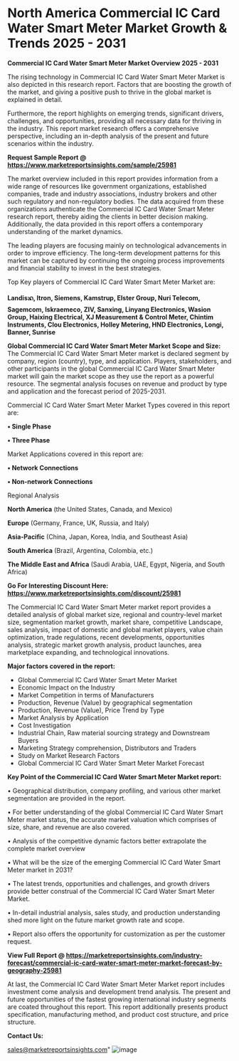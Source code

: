 # North America Commercial IC Card Water Smart Meter Market Growth & Trends 2025 - 2031

<Strong> Commercial IC Card Water Smart Meter Market Overview 2025 - 2031</strong>

The rising technology in Commercial IC Card Water Smart Meter Market is also depicted in this research report. Factors that are boosting the growth of the market, and giving a positive push to thrive in the global market is explained in detail.

Furthermore, the report highlights on emerging trends, significant drivers, challenges, and opportunities, providing all necessary data for thriving in the industry. This report market research offers a comprehensive perspective, including an in-depth analysis of the present and future scenarios within the industry.

<strong>Request Sample Report @ <a href=https://www.marketreportsinsights.com/sample/25981>https://www.marketreportsinsights.com/sample/25981</a></strong>

The market overview included in this report provides information from a wide range of resources like government organizations, established companies, trade and industry associations, industry brokers and other such regulatory and non-regulatory bodies. The data acquired from these organizations authenticate the Commercial IC Card Water Smart Meter research report, thereby aiding the clients in better decision making. Additionally, the data provided in this report offers a contemporary understanding of the market dynamics.

The leading players are focusing mainly on technological advancements in order to improve efficiency. The long-term development patterns for this market can be captured by continuing the ongoing process improvements and financial stability to invest in the best strategies.

Top Key players of Commercial IC Card Water Smart Meter Market are:

<strong>Landisᬪ, Itron, Siemens, Kamstrup, Elster Group, Nuri Telecom, Sagemcom, Iskraemeco, ZIV, Sanxing, Linyang Electronics, Wasion Group, Haixing Electrical, XJ Measurement & Control Meter, Chintim Instruments, Clou Electronics, Holley Metering, HND Electronics, Longi, Banner, Sunrise</strong>

<strong><b>Global Commercial IC Card Water Smart Meter Market Scope and Size:</b></strong>
The Commercial IC Card Water Smart Meter market is declared segment by company, region (country), type, and application. Players, stakeholders, and other participants in the global Commercial IC Card Water Smart Meter market will gain the market scope as they use the report as a powerful resource. The segmental analysis focuses on revenue and product by type and application and the forecast period of 2025-2031.

Commercial IC Card Water Smart Meter Market Types covered in this report are:

<strong>• Single Phase

• Three Phase</strong>

Market Applications covered in this report are:

<strong>• Network Connections

• Non-network Connections</strong> 

Regional Analysis

<strong>North America</strong> (the United States, Canada, and Mexico)

<strong>Europe</strong> (Germany, France, UK, Russia, and Italy)

<strong>Asia-Pacific</strong> (China, Japan, Korea, India, and Southeast Asia)

<strong>South America</strong> (Brazil, Argentina, Colombia, etc.)

<strong>The Middle East and Africa</strong> (Saudi Arabia, UAE, Egypt, Nigeria, and South Africa)

<strong>Go For Interesting Discount Here: <a href=https://www.marketreportsinsights.com/discount/25981>https://www.marketreportsinsights.com/discount/25981</a></strong>

The Commercial IC Card Water Smart Meter market report provides a detailed analysis of global market size, regional and country-level market size, segmentation market growth, market share, competitive Landscape, sales analysis, impact of domestic and global market players, value chain optimization, trade regulations, recent developments, opportunities analysis, strategic market growth analysis, product launches, area marketplace expanding, and technological innovations.

<strong><b>Major factors covered in the report:</b></strong>
<ul>
  <li>Global Commercial IC Card Water Smart Meter Market </li>
  <li>Economic Impact on the Industry</li>
  <li>Market Competition in terms of Manufacturers</li>
  <li>Production, Revenue (Value) by geographical segmentation</li>
  <li>Production, Revenue (Value), Price Trend by Type</li>
  <li>Market Analysis by Application</li>
  <li>Cost Investigation</li>
  <li>Industrial Chain, Raw material sourcing strategy and Downstream Buyers</li>
  <li>Marketing Strategy comprehension, Distributors and Traders</li>
  <li>Study on Market Research Factors</li>
  <li>Global Commercial IC Card Water Smart Meter Market Forecast</li>
</ul>

<strong><b>Key Point of the Commercial IC Card Water Smart Meter Market report:</b></strong>

• Geographical distribution, company profiling, and various other market segmentation are provided in the report.

• For better understanding of the global Commercial IC Card Water Smart Meter market status, the accurate market valuation which comprises of size, share, and revenue are also covered.

• Analysis of the competitive dynamic factors better extrapolate the complete market overview

• What will be the size of the emerging Commercial IC Card Water Smart Meter market in 2031?

• The latest trends, opportunities and challenges, and growth drivers provide better construal of the Commercial IC Card Water Smart Meter Market.

• In-detail industrial analysis, sales study, and production understanding shed more light on the future market growth rate and scope.

• Report also offers the opportunity for customization as per the customer request.

<strong><b>View Full Report @ <a href=https://marketreportsinsights.com/industry-forecast/commercial-ic-card-water-smart-meter-market-forecast-by-geography-25981>https://marketreportsinsights.com/industry-forecast/commercial-ic-card-water-smart-meter-market-forecast-by-geography-25981</a></b></strong>


At last, the Commercial IC Card Water Smart Meter Market report includes investment come analysis and development trend analysis. The present and future opportunities of the fastest growing international industry segments are coated throughout this report. This report additionally presents product specification, manufacturing method, and product cost structure, and price structure.

<strong>Contact Us:</strong>

sales@marketreportsinsights.com"
![image](https://github.com/user-attachments/assets/712203ba-f521-4bc4-9c37-cd481b02777a)
